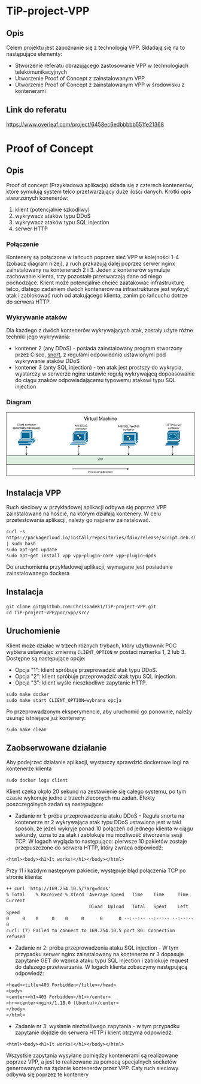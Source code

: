 # TiP-project-VPP

## Opis

Celem projektu jest zapoznanie się z technologią VPP. Składają się na to następujące elementy:
- Stworzenie referatu obrazującego zastosowanie VPP w technologiach telekomunikacyjnych
- Utworzenie Proof of Concept z zainstalowanym VPP
- Utworzenie Proof of Concept z zainstalowanym VPP w środowisku z kontenerami

## Link do referatu

https://www.overleaf.com/project/6458ec6edbbbbb551fe21368

# Proof of Concept

## Opis
Proof of concept (Przykładowa aplikacja) składa się z czterech kontenerów, które symulują system telco przetwarzający duże ilości danych. Krótki opis stworzonych konenerów:
  1. klient (potencjalnie szkodliwy)
  2. wykrywacz ataków typu DDoS
  3. wykrywacz ataków typu SQL injection
  4. serwer HTTP

### Połączenie
Kontenery są połączone w łańcuch poprzez sieć VPP w kolejności 1-4 (zobacz diagram niżej), a ruch przkazują dalej poprzez serwer nginx zainstalowany na kontenerach 2 i 3. Jeden z kontenerów symuluje zachowanie klienta, trzy pozostałe przetwarzają dane od niego pochodzące. Klient może potencjalnie chcieć zaatakować infrastrukturę telco, dlatego zadaniem dwóch kontenerów na infrastrukturze jest wykryć atak i zablokować ruch od atakującego klienta, zanim po łańcuchu dotrze do serwera HTTP. 

### Wykrywanie ataków
Dla każdego z dwóch kontenerów wykrywających atak, zostały użyte różne techniki jego wykrywania:
  - kontener 2 (any DDoS) - posiada zainstalowany program stworzony przez Cisco, [snort](https://www.snort.org/), z regułami odpowiednio ustawionymi pod wykrywanie ataków DDoS
  - kontener 3 (anty SQL injection) - ten atak jest prostszy do wykrycia, wystarczy w serwerze nginx ustawić regułą wykrywającą dopoasowanie do ciągu znaków odpowiadającemu typowemu atakowi typu SQL injection

### Diagram
![alt text](TIP_VPP_diagram.png "Diagram schematu przygotowanego POC")

## Instalacja VPP

Ruch sieciowy w przykładowej aplikacji odbywa się poprzez VPP zainstalowane na hoście, na którym działają kontenery. W celu przetestowania aplikacji, należy go najpierw zainstalować.

```
curl −s https://packagecloud.io/install/repositories/fdio/release/script.deb.sh | sudo bash
sudo apt-get update
sudo apt−get install vpp vpp−plugin−core vpp−plugin−dpdk
```

Do uruchomienia przykładowej aplikacji, wymagane jest posiadanie zainstalowanego dockera

## Instalacja

```
git clone git@github.com:ChrisGadek1/TiP-project-VPP.git
cd TiP-project-VPP/poc/vpp/src/
```
## Uruchomienie

Klient może działać w trzech różnych trybach, który użytkownik POC wybiera ustawiając zmienną `CLIENT_OPTION` w postaci numerka 1, 2 lub 3. Dostępne są następujące opcje:
  - Opcja "1": klient spróbuje przeprowadzić atak typu DDoS.
  - Opcja "2": klient spróbuje przeprowadzić atak typu SQL injection.
  - Opcja "3": klient wyśle nieszkodliwe zapytanie HTTP.

```
sudo make docker
sudo make start CLIENT_OPTION=wybrana opcja
```

Po przeprowadzonym eksperymencie, aby uruchomić go ponownie, należy usunąć istniejące już kontenery:
```
sudo make clean
```

## Zaobserwowane działanie

Aby podejrzeć działanie aplikacji, wystarczy sprawdzić dockerowe logi na kontenerze klienta

```
sudo docker logs client
```

Klient czeka około 20 sekund na zestawienie się całego systemu, po tym czasie wykonuje jedno z trzech zleconych mu zadań.
Efekty poszczególnych zadań są następujące:

  - Zadanie nr 1: próba przeprowadzenia ataku DDoS - Reguła snorta na kontenerze nr 2 wykrywająca atak typu DDoS ustawiona jest w taki sposób, że jeżeli wykryje ponad 10 połączeń od jednego klienta w ciągu sekundy, uzna to za atak i zablokuje mu możliwość stworzenia sesji TCP. W logach wygląda to następująco: pierwsze 10 pakietów zostaje przepuszczone do serwera HTTP, który zwraca odpowiedź:
  ```
  <html><body><h1>It works!</h1></body></html>
  ```
  Przy 11 i każdym następnym pakiecie, występuje błąd połączenia TCP po stronie klienta:
  ```
  ++ curl 'http://169.254.10.5/?arg=ddos'
  % Total    % Received % Xferd  Average Speed   Time    Time     Time  Current
                                 Dload  Upload   Total   Spent    Left  Speed
  0     0    0     0    0     0      0      0 --:--:-- --:--:-- --:--:--     0
  curl: (7) Failed to connect to 169.254.10.5 port 80: Connection refused
  ```
  - Zadanie nr 2: próba przeprowadzenia ataku SQL injection - W tym przypadku serwer nginx zainstalowany na kontenerze nr 3 dopasuje zapytanie GET do wzorca ataku typu SQL injection i zablokuje request do dalszego przetwarzania. W logach klienta zobaczymy następującą odpowiedź:
  ```
  <head><title>403 Forbidden</title></head>
  <body>
  <center><h1>403 Forbidden</h1></center>
  <hr><center>nginx/1.18.0 (Ubuntu)</center>
  </body>
  </html>
  ```
  - Zadanie nr 3: wysłanie niezłośliwego zapytania - w tym przypadku zapytanie dojdzie do serwera HTTP i klient otrzyma odpowiedź:
  ```
  <html><body><h1>It works!</h1></body></html>
  ```

Wszystkie zapytania wysyłane pomiędzy kontenerami są realizowane poprzez VPP, a jest to realizowane za pomocą specjalnych socketów generowanych na żądanie kontenerów przez VPP. Cały ruch sieciowy odbywa się poprzez te kontenery